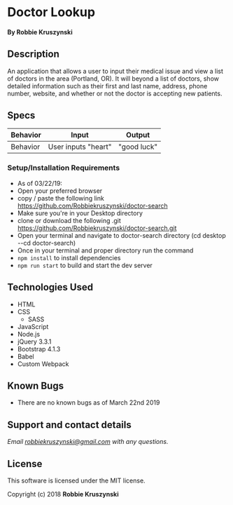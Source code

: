 # Doctor Lookup

#### By **Robbie Kruszynski**

## Description

An application that allows a user to input their medical issue and view a list of doctors in the area (Portland, OR). It will beyond a list of doctors, show detailed information such as their first and last name, address, phone number, website, and whether or not the doctor is accepting new patients.  

## Specs

| Behavior | Input | Output |
|----------|-------|--------|
| Behavior | User inputs "heart" | "good luck" |


### Setup/Installation Requirements
* As of 03/22/19:
* Open your preferred browser
* copy / paste the following link
https://github.com/Robbiekruszynski/doctor-search
* Make sure you're in your Desktop directory
* clone or download the following .git        https://github.com/Robbiekruszynski/doctor-search.git
* Open your terminal and navigate to doctor-search directory
(cd desktop --cd doctor-search)
* Once in your terminal and proper directory run the command
* `npm install` to install dependencies
* `npm run start` to build and start the dev server



## Technologies Used
* HTML
* CSS
  * SASS
* JavaScript
* Node.js
* jQuery 3.3.1
* Bootstrap 4.1.3
* Babel
* Custom Webpack


## Known Bugs

* There are no known bugs as of March 22nd 2019

## Support and contact details

_Email robbiekruszynski@gmail.com with any questions._

## License

This software is licensed under the MIT license.

Copyright (c) 2018 **Robbie Kruszynski**
